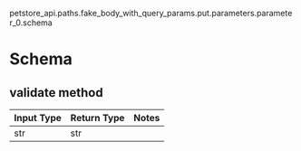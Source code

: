 petstore_api.paths.fake_body_with_query_params.put.parameters.parameter_0.schema
# Schema

## validate method
Input Type | Return Type | Notes
------------ | ------------- | -------------
str | str |
